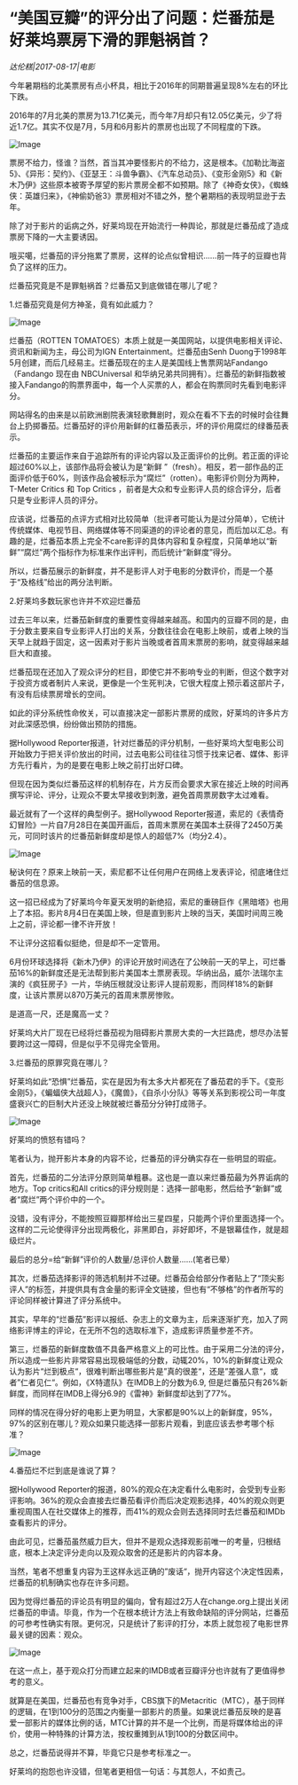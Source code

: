 # “美国豆瓣”的评分出了问题：烂番茄是好莱坞票房下滑的罪魁祸首？

*达伦糕|2017-08-17|电影*

今年暑期档的北美票房有点小杯具，相比于2016年的同期普遍呈现8%左右的环比下跌。

2016年的7月北美的票房为13.71亿美元，而今年7月却只有12.05亿美元，少了将近1.7亿。其实不仅是7月，5月和6月影片的票房也出现了不同程度的下跌。

![Image](http://p3.pstatp.com/large/320c0003b5985844945e)

票房不给力，怪谁？当然，首当其冲要怪影片的不给力，这是根本。《加勒比海盗5》、《异形：契约》、《亚瑟王：斗兽争霸》、《汽车总动员》、《变形金刚5》和《新木乃伊》这些原本被寄予厚望的影片票房全都不如预期。除了《神奇女侠》，《蜘蛛侠：英雄归来》，《神偷奶爸3》票房相对不错之外，整个暑期档的表现明显逊于去年。

除了对于影片的诟病之外，好莱坞现在开始流行一种舆论，那就是烂番茄成了造成票房下降的一大主要诱因。

哦买噶，烂番茄的评分拖累了票房，这样的论点似曾相识......前一阵子的豆瓣也背负了这样的压力。

烂番茄究竟是不是罪魁祸首？烂番茄又到底做错在哪儿了呢？

1.烂番茄究竟是何方神圣，竟有如此威力？

![Image](http://p1.pstatp.com/large/32180000d75c0f945cee)

烂番茄（ROTTEN TOMATOES）本质上就是一美国网站，以提供电影相关评论、资讯和新闻为主，母公司为IGN Entertainment。烂番茄由Senh Duong于1998年5月创建，而后几经易主。烂番茄现在的主人是美国线上售票网站Fandango（Fandango 现在由 NBCUniversal 和华纳兄弟共同拥有）。烂番茄的新鲜指数被接入Fandango的购票界面中，每一个人买票的人，都会在购票同时先看到电影评分。

网站得名的由来是以前欧洲剧院表演轻歌舞剧时，观众在看不下去的时候时会往舞台上扔掷番茄。烂番茄好的评价用新鲜的红番茄表示，坏的评价用腐烂的绿番茄表示。

烂番茄的主要运作来自于追踪所有的评论内容以及正面评价的比例。若正面的评论超过60%以上，该部作品将会被认为是“新鲜 ”（fresh）。相反，若一部作品的正面评价低于60%，则该作品会被标示为“腐烂”（rotten）。电影评价则分为两种， T-Meter Critics 和 Top Critics ，前者是大众和专业影评人员的综合评分，后者只是专业影评人员的评分。

应该说，烂番茄的点评方式相对比较简单（批评者可能认为是过分简单），它统计传统媒体、电视节目、网络媒体等不同渠道的的评论者的意见，而后加以汇总。有趣的是，烂番茄本质上完全不care影评的具体内容和复杂程度，只简单地以“新鲜”“腐烂”两个指标作为标准来作出评判，而后统计“新鲜度”得分。

所以，烂番茄展示的新鲜度，并不是影评人对于电影的分数评价，而是一个基于“及格线”给出的两分法判断。

2.好莱坞多数玩家也许并不欢迎烂番茄

过去三年以来，烂番茄新鲜度的重要性变得越来越高。和国内的豆瓣不同的是，由于分数主要来自专业影评人打出的关系，分数往往会在电影上映前，或者上映的当天早上就趋于固定，这一因素对于影片当晚或者首周末票房的影响，就变得越来越巨大和直接。

烂番茄现在还加入了观众评分的栏目，即使它并不影响专业的判断，但这个数字对于投资方或者制片人来说，更像是一个生死判决，它很大程度上预示着这部片子，有没有后续票房增长的空间。

如此的评分系统性命攸关，可以直接决定一部影片票房的成败，好莱坞的许多片方对此深感恐惧，纷纷做出预防的措施。

据Hollywood Reporter报道，针对烂番茄的评分机制，一些好莱坞大型电影公司开始致力于把关评价放出的时间，过去电影公司往往习惯于找来记者、媒体、影评方先行看片，为的是要在电影上映之前打出好口碑。

但现在因为类似烂番茄这样的机制存在，片方反而会要求大家在接近上映的时间再撰写评论、评分，让观众不要太早接收到刺激，避免首周票房数字太过难看。

最近就有了一个这样的典型例子。据Hollywood Reporter报道，索尼的《表情奇幻冒险》一片自7月28日在美国开画后，首周末票房在美国本土获得了2450万美元，可同时该片的烂番茄新鲜度却是惊人的超低7%（均分2.4）。

![Image](http://p1.pstatp.com/large/32240000e066917bc79b)

秘诀何在？原来上映前一天，索尼都不让任何用户在网络上发表评论，彻底堵住烂番茄的信息源。

这一招已经成为了好莱坞今年夏天发明的新绝招，索尼的重磅巨作《黑暗塔》也用上了本招。影片8月4日在美国上映，但是直到影片上映的当天，美国时间周三晚上之前，评论都一律不许开放！

不让评分这招看似挺绝，但是却不一定管用。

6月份环球选择将《新木乃伊》的评论开放时间选在了公映前一天的早上，可烂番茄16%的新鲜度还是无法帮到影片美国本土票房表现。华纳出品，威尔·法瑞尔主演的《疯狂房子》一片，华纳压根就没让影评人提前观影，而同样18%的新鲜度，让该片票房以870万美元的首周末票房惨败。

是道高一尺，还是魔高一丈？

好莱坞大片厂现在已经将烂番茄视为阻碍影片票房大卖的一大拦路虎，想尽办法誓要跨过这一障碍，但是似乎不见得完全管用。

3.烂番茄的原罪究竟在哪儿？

好莱坞如此“恐惧”烂番茄，实在是因为有太多大片都死在了番茄君的手下。《变形金刚5》，《蝙蝠侠大战超人》，《魔兽》，《自杀小分队》等等关系到影视公司一年度盛衰兴亡的巨制大片还没上映就被烂番茄分分钟打成筛子。

![Image](http://p1.pstatp.com/large/320c0003b59a24a79424)

好莱坞的愤怒有错吗？

笔者认为，抛开影片本身的内容不论，烂番茄的评分确实存在一些明显的瑕疵。

首先，烂番茄的二分法评分原则简单粗暴。这也是一直以来烂番茄最为外界诟病的地方。Top critics和All critics的评分规则是：选择一部电影，然后给予“新鲜”或者“腐烂”两个评价中的一个。

没错，没有评分，不能按照豆瓣那样给出三星四星，只能两个评价里面选择一个。这样的二元论使得评分出现两极化，非黑即白，非好即坏，不是银幕佳作，就是超级烂片。

最后的总分=给“新鲜”评价的人数量/总评价人数量......(笔者已晕）

其次，烂番茄选择影评的筛选机制并不过硬。烂番茄会给部分作者贴上了“顶尖影评人”的标签，并提供具有含金量的影评全文链接，但也有“不够格”的作者所写的评论同样被计算进了评分系统中。

其实，早年的“烂番茄”影评以报纸、杂志上的文章为主，后来逐渐扩充，加入了网络影评博主的评论，在无所不包的选取标准下，造成影评质量参差不齐。

第三，烂番茄的新鲜度数值不具备严格意义上的可比性。由于采用二分法的评分，所以造成一些影片非常容易出现极端低的分数，动辄20%，10%的新鲜度让观众认为影片“烂到极点“，很难判断出哪些影片是”真的很差“，还是”差强人意“，或者”仁者见仁“。例如，《X特遣队》在IMDB上的分数为6.9, 但是烂番茄只有26%新鲜度，而同样在IMDB上得分6.9的《雷神》新鲜度却达到了77%。

同样的情况在得分好的电影上更为明显，大家都是90%以上的新鲜度，95%，97%的区别在哪儿？观众如果只能选择一部影片观看，到底应该去参考哪个标准？

![Image](http://p3.pstatp.com/large/320c0003b59b0636c181)

4.番茄烂不烂到底是谁说了算？

据Hollywood Reporter的报道，80%的观众在决定看什么电影时，会受到专业影评影响。36%的观众会直接去烂番茄看评价而后决定观影选择，40%的观众则更重视周围人在社交媒体上的推荐，而41%的观众会则去选择同时去烂番茄和IMDb查看影片的评分。

由此可见，烂番茄虽然威力巨大，但并不是观众选择观影前唯一的考量，归根结底，根本上决定评分走向以及观众取舍的还是影片的内容本身。

当然，笔者不想重复内容为王这样永远正确的”废话“，抛开内容这个决定性因素，烂番茄的机制确实也存在许多问题。

因为觉得烂番茄的评论员有明显的偏向，曾有超过2万人在change.org上提出关闭烂番茄的申请。毕竟，作为一个在根本统计方法上有致命缺陷的评分网站，烂番茄的可参考性确实有限。更何况，只是统计了影评的打分，本质上就忽视了电影世界最关键的因素：观众。

![Image](http://p1.pstatp.com/large/320c0003b59c2de80b43)

在这一点上，基于观众打分而建立起来的IMDB或者豆瓣评分也许就有了更值得参考的意义。

就算是在美国，烂番茄也有竞争对手，CBS旗下的Metacritic（MTC），基于同样的逻辑，在1到100分的范围之内衡量一部影片的质量。如果说烂番茄反映的是喜爱一部影片的媒体比例的话，MTC计算的并不是一个比例，而是将媒体给出的评价，使用一种特殊的计算方法，按权重摊到从1到100的分数区间中。

总之，烂番茄说得并不算，毕竟它只是参考标准之一。

好莱坞的抱怨也许没错，但笔者更相信一句话：与其怨人，不如责己。

